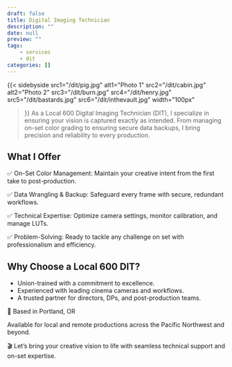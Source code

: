 ```yaml
---
draft: false
title: Digital Imaging Technician
description: ""
date: null
preview: ""
tags:
    - services
    - dit
categories: []
---
```

{{< sidebyside
    src1="/dit/pig.jpg" alt1="Photo 1" 
    src2="/dit/cabin.jpg" alt2="Photo 2" 
    src3="/dit/burn.jpg"
    src4="/dit/henry.jpg"
    src5="/dit/bastards.jpg"
    src6="/dit/inthevault.jpg"
    width="100px"
>}}
As a Local 600 Digital Imaging Technician (DIT), I specialize in ensuring your vision is captured exactly as intended. From managing on-set color grading to ensuring secure data backups, I bring precision and reliability to every production.

## What I Offer

✅ On-Set Color Management: Maintain your creative intent from the first take to post-production.
  
✅ Data Wrangling & Backup: Safeguard every frame with secure, redundant workflows.

✅ Technical Expertise: Optimize camera settings, monitor calibration, and manage LUTs.

✅ Problem-Solving: Ready to tackle any challenge on set with professionalism and efficiency.

## Why Choose a Local 600 DIT?
- Union-trained with a commitment to excellence.
- Experienced with leading cinema cameras and workflows.
- A trusted partner for directors, DPs, and post-production teams.

📍 Based in Portland, OR

Available for local and remote productions across the Pacific Northwest and beyond.

🎬 Let’s bring your creative vision to life with seamless technical support and on-set expertise.